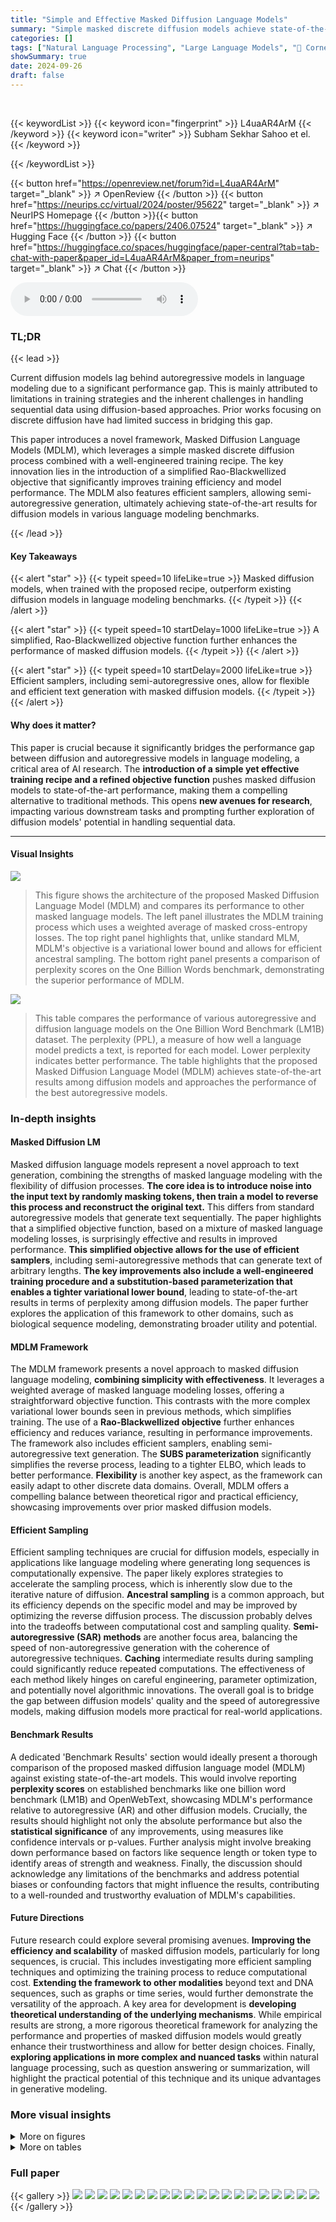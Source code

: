 ```yaml
---
title: "Simple and Effective Masked Diffusion Language Models"
summary: "Simple masked discrete diffusion models achieve state-of-the-art language modeling results, closing the performance gap with autoregressive methods by using a novel training recipe and a Rao-Blackwell..."
categories: []
tags: ["Natural Language Processing", "Large Language Models", "🏢 Cornell Tech",]
showSummary: true
date: 2024-09-26
draft: false
---
```


<br>

{{< keywordList >}}
{{< keyword icon="fingerprint" >}} L4uaAR4ArM {{< /keyword >}}
{{< keyword icon="writer" >}} Subham Sekhar Sahoo et el. {{< /keyword >}}
 
{{< /keywordList >}}

{{< button href="https://openreview.net/forum?id=L4uaAR4ArM" target="_blank" >}}
↗ OpenReview
{{< /button >}}
{{< button href="https://neurips.cc/virtual/2024/poster/95622" target="_blank" >}}
↗ NeurIPS Homepage
{{< /button >}}{{< button href="https://huggingface.co/papers/2406.07524" target="_blank" >}}
↗ Hugging Face
{{< /button >}}
{{< button href="https://huggingface.co/spaces/huggingface/paper-central?tab=tab-chat-with-paper&paper_id=L4uaAR4ArM&paper_from=neurips" target="_blank" >}}
↗ Chat
{{< /button >}}



<audio controls>
    <source src="https://ai-paper-reviewer.com/L4uaAR4ArM/podcast.wav" type="audio/wav">
    Your browser does not support the audio element.
</audio>


### TL;DR


{{< lead >}}

Current diffusion models lag behind autoregressive models in language modeling due to a significant performance gap.  This is mainly attributed to limitations in training strategies and the inherent challenges in handling sequential data using diffusion-based approaches.  Prior works focusing on discrete diffusion have had limited success in bridging this gap.

This paper introduces a novel framework, Masked Diffusion Language Models (MDLM), which leverages a simple masked discrete diffusion process combined with a well-engineered training recipe.  The key innovation lies in the introduction of a simplified Rao-Blackwellized objective that significantly improves training efficiency and model performance. The MDLM also features efficient samplers, allowing semi-autoregressive generation, ultimately achieving state-of-the-art results for diffusion models in various language modeling benchmarks.

{{< /lead >}}


#### Key Takeaways

{{< alert "star" >}}
{{< typeit speed=10 lifeLike=true >}} Masked diffusion models, when trained with the proposed recipe, outperform existing diffusion models in language modeling benchmarks. {{< /typeit >}}
{{< /alert >}}

{{< alert "star" >}}
{{< typeit speed=10 startDelay=1000 lifeLike=true >}} A simplified, Rao-Blackwellized objective function further enhances the performance of masked diffusion models. {{< /typeit >}}
{{< /alert >}}

{{< alert "star" >}}
{{< typeit speed=10 startDelay=2000 lifeLike=true >}} Efficient samplers, including semi-autoregressive ones, allow for flexible and efficient text generation with masked diffusion models. {{< /typeit >}}
{{< /alert >}}

#### Why does it matter?
This paper is crucial because it significantly bridges the performance gap between diffusion and autoregressive models in language modeling, a critical area of AI research.  The **introduction of a simple yet effective training recipe and a refined objective function** pushes masked diffusion models to state-of-the-art performance, making them a compelling alternative to traditional methods. This opens **new avenues for research**, impacting various downstream tasks and prompting further exploration of diffusion models' potential in handling sequential data.

------
#### Visual Insights



![](https://ai-paper-reviewer.com/L4uaAR4ArM/figures_0_1.jpg)

> This figure shows the architecture of the proposed Masked Diffusion Language Model (MDLM) and compares its performance to other masked language models.  The left panel illustrates the MDLM training process which uses a weighted average of masked cross-entropy losses. The top right panel highlights that, unlike standard MLM, MDLM's objective is a variational lower bound and allows for efficient ancestral sampling.  The bottom right panel presents a comparison of perplexity scores on the One Billion Words benchmark, demonstrating the superior performance of MDLM.





![](https://ai-paper-reviewer.com/L4uaAR4ArM/tables_6_1.jpg)

> This table compares the performance of various autoregressive and diffusion language models on the One Billion Word Benchmark (LM1B) dataset.  The perplexity (PPL), a measure of how well a language model predicts a text, is reported for each model. Lower perplexity indicates better performance. The table highlights that the proposed Masked Diffusion Language Model (MDLM) achieves state-of-the-art results among diffusion models and approaches the performance of the best autoregressive models.





### In-depth insights


#### Masked Diffusion LM
Masked diffusion language models represent a novel approach to text generation, combining the strengths of masked language modeling with the flexibility of diffusion processes.  **The core idea is to introduce noise into the input text by randomly masking tokens, then train a model to reverse this process and reconstruct the original text.** This differs from standard autoregressive models that generate text sequentially.  The paper highlights that a simplified objective function, based on a mixture of masked language modeling losses, is surprisingly effective and results in improved performance.  **This simplified objective allows for the use of efficient samplers**, including semi-autoregressive methods that can generate text of arbitrary lengths.  **The key improvements also include a well-engineered training procedure and a substitution-based parameterization that enables a tighter variational lower bound**, leading to state-of-the-art results in terms of perplexity among diffusion models.  The paper further explores the application of this framework to other domains, such as biological sequence modeling, demonstrating broader utility and potential.

#### MDLM Framework
The MDLM framework presents a novel approach to masked diffusion language modeling, **combining simplicity with effectiveness**.  It leverages a weighted average of masked language modeling losses, offering a straightforward objective function.  This contrasts with the more complex variational lower bounds seen in previous methods, which simplifies training. The use of a **Rao-Blackwellized objective** further enhances efficiency and reduces variance, resulting in performance improvements. The framework also includes efficient samplers, enabling semi-autoregressive text generation.  The **SUBS parameterization** significantly simplifies the reverse process, leading to a tighter ELBO, which leads to better performance.  **Flexibility** is another key aspect, as the framework can easily adapt to other discrete data domains. Overall, MDLM offers a compelling balance between theoretical rigor and practical efficiency, showcasing improvements over prior masked diffusion models.

#### Efficient Sampling
Efficient sampling techniques are crucial for diffusion models, especially in applications like language modeling where generating long sequences is computationally expensive.  The paper likely explores strategies to accelerate the sampling process, which is inherently slow due to the iterative nature of diffusion.  **Ancestral sampling** is a common approach, but its efficiency depends on the specific model and may be improved by optimizing the reverse diffusion process.  The discussion probably delves into the tradeoffs between computational cost and sampling quality.  **Semi-autoregressive (SAR) methods** are another focus area, balancing the speed of non-autoregressive generation with the coherence of autoregressive techniques.   **Caching** intermediate results during sampling could significantly reduce repeated computations. The effectiveness of each method likely hinges on careful engineering, parameter optimization, and potentially novel algorithmic innovations.  The overall goal is to bridge the gap between diffusion models' quality and the speed of autoregressive models, making diffusion models more practical for real-world applications.

#### Benchmark Results
A dedicated 'Benchmark Results' section would ideally present a thorough comparison of the proposed masked diffusion language model (MDLM) against existing state-of-the-art models.  This would involve reporting **perplexity scores** on established benchmarks like one billion word benchmark (LM1B) and OpenWebText, showcasing MDLM's performance relative to autoregressive (AR) and other diffusion models.  Crucially, the results should highlight not only the absolute performance but also the **statistical significance** of any improvements, using measures like confidence intervals or p-values.  Further analysis might involve breaking down performance based on factors like sequence length or token type to identify areas of strength and weakness.  Finally, the discussion should acknowledge any limitations of the benchmarks and address potential biases or confounding factors that might influence the results, contributing to a well-rounded and trustworthy evaluation of MDLM's capabilities.

#### Future Directions
Future research could explore several promising avenues.  **Improving the efficiency and scalability** of masked diffusion models, particularly for long sequences, is crucial.  This includes investigating more efficient sampling techniques and optimizing the training process to reduce computational cost.  **Extending the framework to other modalities** beyond text and DNA sequences, such as graphs or time series, would further demonstrate the versatility of the approach.  A key area for development is **developing theoretical understanding of the underlying mechanisms**.  While empirical results are strong, a more rigorous theoretical framework for analyzing the performance and properties of masked diffusion models would greatly enhance their trustworthiness and allow for better design choices.  Finally, **exploring applications in more complex and nuanced tasks**  within natural language processing, such as question answering or summarization, will highlight the practical potential of this technique and its unique advantages in generative modeling.


### More visual insights

<details>
<summary>More on figures
</summary>


![](https://ai-paper-reviewer.com/L4uaAR4ArM/figures_1_1.jpg)

> This figure illustrates the MDLM architecture and its training process. The left panel shows the model architecture, where the input is masked and processed through multiple masked diffusion layers before reaching the final output. The top right panel visually represents how MDLM's objective is derived using a weighted average of masked cross-entropy losses, and how the weighted average relates to a variational lower bound, a more principled method in this context. The bottom right panel compares the perplexity of MDLM with other state-of-the-art models on the One Billion Words benchmark, showing that MDLM achieves the lowest perplexity.


![](https://ai-paper-reviewer.com/L4uaAR4ArM/figures_34_1.jpg)

> This figure demonstrates the architecture of the proposed Masked Diffusion Language Model (MDLM) and compares its performance to other masked language models. The left panel shows the MDLM architecture, highlighting its use of a weighted average of masked cross-entropy losses during training. The top right panel contrasts MDLM's objective function with that of traditional masked language models (MLMs), emphasizing MDLM's derivation from a principled variational lower bound and its support for efficient ancestral sampling. The bottom right panel presents a bar chart comparing the perplexity scores achieved by MDLM and various other models on the One Billion Words (LM1B) benchmark, showcasing MDLM's superior performance.


![](https://ai-paper-reviewer.com/L4uaAR4ArM/figures_35_1.jpg)

> This figure presents a comparison between different language modeling approaches using the One Billion Words benchmark. The left panel shows the MDLM architecture, which uses a weighted average of masked cross-entropy losses for training.  The top-right panel highlights the advantages of MDLM over traditional masked language models (MLM):  MDLM's objective function is a principled variational lower bound, enabling efficient ancestral sampling for text generation.  The bottom-right panel displays the perplexity results of several models, including MDLM, which shows improved performance compared to other methods.


</details>




<details>
<summary>More on tables
</summary>


![](https://ai-paper-reviewer.com/L4uaAR4ArM/tables_6_2.jpg)
> This table presents the test perplexity results on the OpenWebText (OWT) dataset for different language models.  The models were trained on 262 billion tokens.  The table compares the performance of an autoregressive (AR) model, a previously published masked diffusion model (SEDD), and the proposed Masked Diffusion Language Model (MDLM). The downward-pointing arrow indicates that lower perplexity scores are better.

![](https://ai-paper-reviewer.com/L4uaAR4ArM/tables_7_1.jpg)
> This table presents the zero-shot perplexity results on various datasets (PTB, Wikitext, LM1B, Lambada, AG News, Pubmed, Arxiv) for three different language models: an autoregressive model (AR) and two diffusion models (SEDD and MDLM). The models were trained on the OWT dataset.  The lower the perplexity, the better the model's performance. The results show how well the models generalize to unseen datasets.  Note that the perplexities for diffusion models are upper bounds.

![](https://ai-paper-reviewer.com/L4uaAR4ArM/tables_7_2.jpg)
> This table presents the results of the GLUE benchmark evaluation.  The GLUE benchmark is a collection of diverse natural language understanding tasks.  The table shows the performance of different models on these tasks, including Autoregressive (AR) models, BERT, and BERT fine-tuned with MDLM.  The metrics used are F1 score (for QQP and MRPC), Spearman correlation (for STS-B), and accuracy (for the remaining tasks). For the MNLI task, both match and mismatch accuracies are reported.

![](https://ai-paper-reviewer.com/L4uaAR4ArM/tables_7_3.jpg)
> This table compares the performance of SSD-LM and MDLM in terms of generative perplexity and generation speed for sequences of length 2048 tokens.  The results show that MDLM achieves significantly lower generative perplexity and much faster generation speeds compared to SSD-LM.

![](https://ai-paper-reviewer.com/L4uaAR4ArM/tables_8_1.jpg)
> This table presents the results of generative fine-tuning experiments using the Caduceus MLM on the HG38 human reference genome.  The table compares the perplexity scores (lower is better) achieved by several autoregressive and diffusion models. The 'Params' column shows the number of parameters in each model, while the 'PPL (↓)' column indicates the test perplexity, with error bars representing the variability across five runs with different random seeds. The best performance among the diffusion models is highlighted in bold, enabling a direct comparison of the performance among different model types and demonstrating the effectiveness of the proposed MDLM.

![](https://ai-paper-reviewer.com/L4uaAR4ArM/tables_8_2.jpg)
> This table presents the top-1 accuracy results from 5-fold cross-validation of different models on various genomic benchmark tasks.  The models include a pre-trained autoregressive Mamba model and a pre-trained Caduceus model that has been fine-tuned using different diffusion parameterizations (Plaid, SEDD, and MDLM). The best and second-best accuracy scores are highlighted for each task, and error bars are provided to show the variability across five different random seeds.

![](https://ai-paper-reviewer.com/L4uaAR4ArM/tables_8_3.jpg)
> This table presents an ablation study on the MDLM model, evaluating the impact of different design choices on the model's performance, specifically its perplexity on the LM1B benchmark.  The study focuses on the effects of using a continuous-time framework, the carry-over unmasking property, and zero masking probabilities.  The results show that while the continuous-time framework slightly improves performance, the carry-over and zero masking properties significantly contribute to the model's overall perplexity.

![](https://ai-paper-reviewer.com/L4uaAR4ArM/tables_33_1.jpg)
> The table compares the performance of various autoregressive and diffusion language models on the LM1B benchmark in terms of perplexity (PPL). Lower perplexity indicates better performance.  It highlights the state-of-the-art performance achieved by the proposed Masked Diffusion Language Model (MDLM) compared to existing models, showcasing its improved efficiency and performance on this benchmark.

![](https://ai-paper-reviewer.com/L4uaAR4ArM/tables_33_2.jpg)
> This table compares the performance of various autoregressive and diffusion language models on the LM1B benchmark.  The perplexity (PPL), a measure of how well a model predicts a test set, is reported. Lower perplexity values indicate better performance. The table highlights that the proposed Masked Diffusion Language Model (MDLM) achieves a new state-of-the-art among diffusion models, approaching the perplexity of autoregressive models. The number of parameters for each model is also listed.

![](https://ai-paper-reviewer.com/L4uaAR4ArM/tables_34_1.jpg)
> This table presents the test perplexity results on the One Billion Word benchmark (LM1B).  It compares the performance of various autoregressive and diffusion language models, highlighting the state-of-the-art achieved by the proposed Masked Diffusion Language Model (MDLM). The table shows that MDLM significantly outperforms previous diffusion models and approaches the performance of the best autoregressive models, demonstrating the effectiveness of the proposed approach.

![](https://ai-paper-reviewer.com/L4uaAR4ArM/tables_35_1.jpg)
> This table shows the results of an ablation study on the impact of time-conditioning in the MDLM model trained on the OpenWebText dataset.  It compares the perplexity (PPL) achieved by the model with and without time conditioning. The results indicate that time conditioning has a minimal impact on the model's performance.

</details>




### Full paper

{{< gallery >}}
<img src="https://ai-paper-reviewer.com/L4uaAR4ArM/1.png" class="grid-w50 md:grid-w33 xl:grid-w25" />
<img src="https://ai-paper-reviewer.com/L4uaAR4ArM/2.png" class="grid-w50 md:grid-w33 xl:grid-w25" />
<img src="https://ai-paper-reviewer.com/L4uaAR4ArM/3.png" class="grid-w50 md:grid-w33 xl:grid-w25" />
<img src="https://ai-paper-reviewer.com/L4uaAR4ArM/4.png" class="grid-w50 md:grid-w33 xl:grid-w25" />
<img src="https://ai-paper-reviewer.com/L4uaAR4ArM/5.png" class="grid-w50 md:grid-w33 xl:grid-w25" />
<img src="https://ai-paper-reviewer.com/L4uaAR4ArM/6.png" class="grid-w50 md:grid-w33 xl:grid-w25" />
<img src="https://ai-paper-reviewer.com/L4uaAR4ArM/7.png" class="grid-w50 md:grid-w33 xl:grid-w25" />
<img src="https://ai-paper-reviewer.com/L4uaAR4ArM/8.png" class="grid-w50 md:grid-w33 xl:grid-w25" />
<img src="https://ai-paper-reviewer.com/L4uaAR4ArM/9.png" class="grid-w50 md:grid-w33 xl:grid-w25" />
<img src="https://ai-paper-reviewer.com/L4uaAR4ArM/10.png" class="grid-w50 md:grid-w33 xl:grid-w25" />
<img src="https://ai-paper-reviewer.com/L4uaAR4ArM/11.png" class="grid-w50 md:grid-w33 xl:grid-w25" />
<img src="https://ai-paper-reviewer.com/L4uaAR4ArM/12.png" class="grid-w50 md:grid-w33 xl:grid-w25" />
<img src="https://ai-paper-reviewer.com/L4uaAR4ArM/13.png" class="grid-w50 md:grid-w33 xl:grid-w25" />
<img src="https://ai-paper-reviewer.com/L4uaAR4ArM/14.png" class="grid-w50 md:grid-w33 xl:grid-w25" />
<img src="https://ai-paper-reviewer.com/L4uaAR4ArM/15.png" class="grid-w50 md:grid-w33 xl:grid-w25" />
<img src="https://ai-paper-reviewer.com/L4uaAR4ArM/16.png" class="grid-w50 md:grid-w33 xl:grid-w25" />
<img src="https://ai-paper-reviewer.com/L4uaAR4ArM/17.png" class="grid-w50 md:grid-w33 xl:grid-w25" />
<img src="https://ai-paper-reviewer.com/L4uaAR4ArM/18.png" class="grid-w50 md:grid-w33 xl:grid-w25" />
<img src="https://ai-paper-reviewer.com/L4uaAR4ArM/19.png" class="grid-w50 md:grid-w33 xl:grid-w25" />
<img src="https://ai-paper-reviewer.com/L4uaAR4ArM/20.png" class="grid-w50 md:grid-w33 xl:grid-w25" />
{{< /gallery >}}